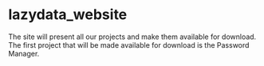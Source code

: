 # lazydata_website
The site will present all our projects and make them available for download. The first project that will be made available for download is the Password Manager. 
